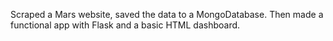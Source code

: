Scraped a Mars website, saved the data to a MongoDatabase. Then made a functional app with Flask and a basic HTML dashboard.
